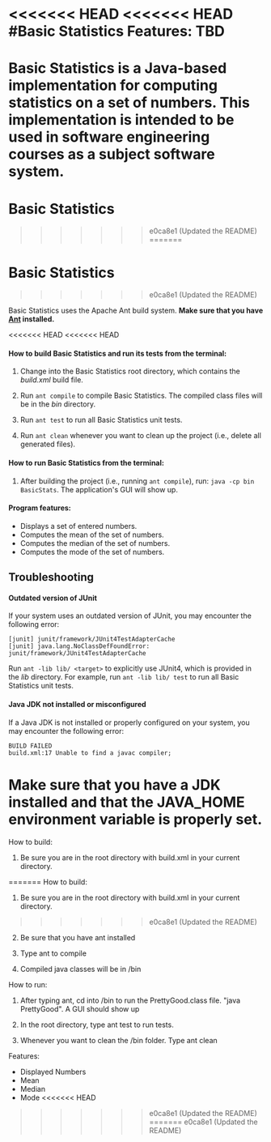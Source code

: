 <<<<<<< HEAD
<<<<<<< HEAD
#Basic Statistics
Features: TBD
=======
Basic Statistics is a Java-based implementation for computing statistics on a set of numbers.
This implementation is intended to be used in software engineering courses as
a subject software system.
=======
# Basic Statistics
>>>>>>> e0ca8e1 (Updated the README)
=======
# Basic Statistics
>>>>>>> e0ca8e1 (Updated the README)

Basic Statistics uses the Apache Ant build system. **Make sure that you have [Ant](https://ant.apache.org) installed.**

<<<<<<< HEAD
<<<<<<< HEAD
#### How to build Basic Statistics and run its tests from the terminal:

1. Change into the Basic Statistics root directory, which contains the *build.xml* build file.

2. Run `ant compile` to compile Basic Statistics. The compiled class files will be in the *bin* directory.

4. Run `ant test` to run all Basic Statistics unit tests.

5. Run `ant clean` whenever you want to clean up the project (i.e., delete all generated files).


#### How to run Basic Statistics from the terminal:

1. After building the project (i.e., running `ant compile`), run: `java -cp bin BasicStats`. The application's GUI will show up.


#### Program features:
* Displays a set of entered numbers.
* Computes the mean of the set of numbers.
* Computes the median of the set of numbers.
* Computes the mode of the set of numbers.


## Troubleshooting

#### Outdated version of JUnit

If your system uses an outdated version of JUnit, you may encounter the following error:
```
[junit] junit/framework/JUnit4TestAdapterCache
[junit] java.lang.NoClassDefFoundError: junit/framework/JUnit4TestAdapterCache
```
Run `ant -lib lib/ <target>` to explicitly use JUnit4, which is provided in the *lib* directory. For example, run `ant -lib lib/ test` to run all Basic Statistics unit tests.

#### Java JDK not installed or misconfigured
If a Java JDK is not installed or properly configured on your system, you may encounter the following error: 
```
BUILD FAILED
build.xml:17 Unable to find a javac compiler;
```
Make sure that you have a JDK installed and that the JAVA_HOME environment variable is properly set.
=======
How to build:

1. Be sure you are in the root directory with build.xml in your current directory.

=======
How to build:

1. Be sure you are in the root directory with build.xml in your current directory.

>>>>>>> e0ca8e1 (Updated the README)
2. Be sure that you have ant installed

3. Type ant to compile

4. Compiled java classes will be in /bin

How to run:

1. After typing ant, cd into /bin to run the PrettyGood.class file. "java PrettyGood". A GUI should show up

2. In the root directory, type ant test to run tests.

3. Whenever you want to clean the /bin folder. Type ant clean

Features:
* Displayed Numbers
* Mean
* Median
* Mode
<<<<<<< HEAD
>>>>>>> e0ca8e1 (Updated the README)
=======
>>>>>>> e0ca8e1 (Updated the README)
